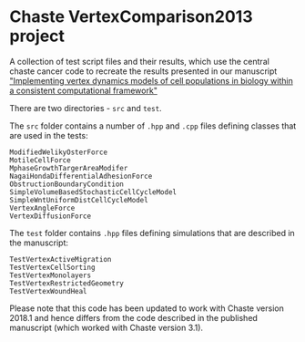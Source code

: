 # Chaste VertexComparison2013 project

A collection of test script files and their results, which use the central chaste cancer code to recreate the results presented in our manuscript ["Implementing vertex dynamics models of cell populations in biology within a consistent computational framework"](https://doi.org/10.1016/j.pbiomolbio.2013.09.003)

There are two directories - `src` and `test`. 

The `src` folder contains a number of `.hpp` and `.cpp` files defining classes that are used in the tests:

```
ModifiedWelikyOsterForce
MotileCellForce
MphaseGrowthTargerAreaModifer
NagaiHondaDifferentialAdhesionForce
ObstructionBoundaryCondition
SimpleVolumeBasedStochasticCellCycleModel
SimpleWntUniformDistCellCycleModel
VertexAngleForce
VertexDiffusionForce
```

The `test` folder contains `.hpp` files defining simulations that are described in the manuscript:

```
TestVertexActiveMigration
TestVertexCellSorting
TestVertexMonolayers
TestVertexRestrictedGeometry
TestVertexWoundHeal
```

Please note that this code has been updated to work with Chaste version 2018.1 and hence differs from the code described in the published manuscript (which worked with Chaste version 3.1).
